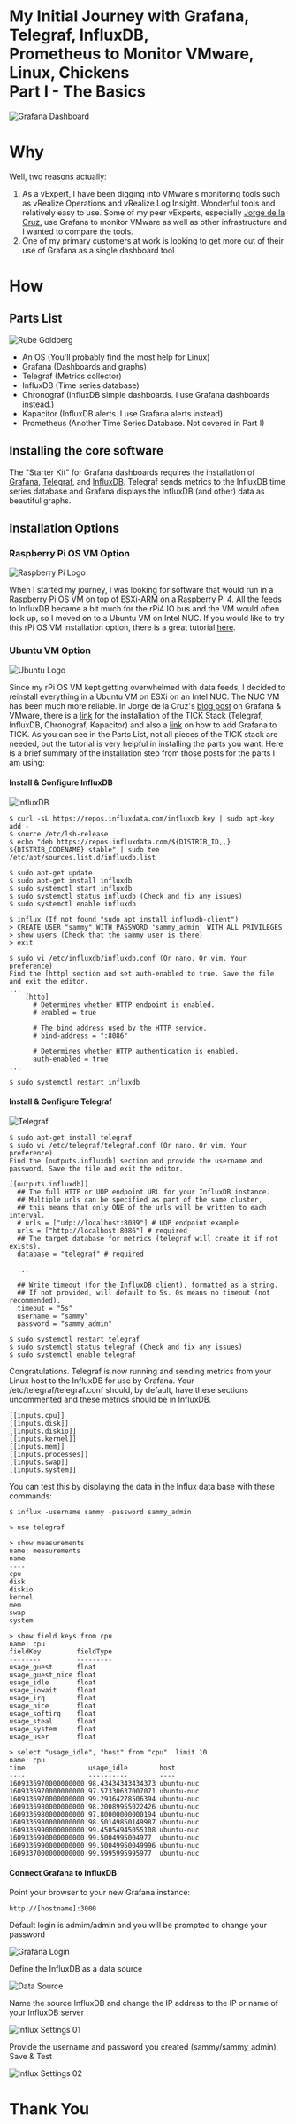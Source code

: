 # My Initial Journey with Grafana, Telegraf, InfluxDB, <br> Prometheus to Monitor VMware, Linux, Chickens <br> Part I - The Basics
![Grafana Dashboard](https://github.com/DennisFaucher/grafana101/blob/main/images/Grafana%20-%203%20Streams%20-%20Dodge.jpg)

# Why

Well, two reasons actually:
1. As a vExpert, I have been digging into VMware's monitoring tools such as vRealize Operations and vRealize Log Insight. Wonderful tools and relatively easy to use. Some of my peer vExperts, especially [Jorge de la Cruz](https://jorgedelacruz.uk/), use Grafana to monitor VMware as well as other infrastructure and I wanted to compare the tools.
2. One of my primary customers at work is looking to get more out of their use of Grafana as a single dashboard tool

# How

## Parts List
![Rube Goldberg](https://github.com/DennisFaucher/grafana101/blob/main/images/Rube_Goldberg's__Self-Operating_Napkin__(cropped).gif)

* An OS (You'll probably find the most help for Linux)
* Grafana (Dashboards and graphs)
* Telegraf (Metrics collector)
* InfluxDB (Time series database)
* Chronograf (InfluxDB simple dashboards. I use Grafana dashboards instead.)
* Kapacitor (InfluxDB alerts. I use Grafana alerts instead)
* Prometheus (Another Time Series Database. Not covered in Part I)

## Installing the core software
The "Starter Kit" for Grafana dashboards requires the installation of [Grafana](https://grafana.com/oss/grafana/), [Telegraf](https://www.influxdata.com/time-series-platform/telegraf/), and [InfluxDB](https://www.influxdata.com/). Telegraf sends metrics to the InfluxDB time series database and Grafana displays the InfluxDB (and other) data as beautiful graphs.

## Installation Options
### Raspberry Pi OS VM Option
![Raspberry Pi Logo](https://github.com/DennisFaucher/grafana101/blob/main/images/rPi-160W.jpeg)

When I started my journey, I was looking for software that would run in a Raspberry Pi OS VM on top of ESXi-ARM on a Raspberry Pi 4. All the feeds to InfluxDB became a bit much for the rPi4 IO bus and the VM would often lock up, so I moved on to a Ubuntu VM on Intel NUC. If you would like to try this rPi OS VM installation option, there is a great tutorial [here](https://nwmichl.net/2020/07/14/telegraf-influxdb-grafana-on-raspberrypi-from-scratch/). 

### Ubuntu VM Option
![Ubuntu Logo](https://github.com/DennisFaucher/grafana101/blob/main/images/Ubuntu160.png)

Since my rPi OS VM kept getting overwhelmed with data feeds, I decided to reinstall everything in a Ubuntu VM on ESXi on an Intel NUC. The NUC VM has been much more reliable. In Jorge de la Cruz's [blog post](https://jorgedelacruz.uk/2018/10/01/looking-for-the-perfect-dashboard-influxdb-telegraf-and-grafana-part-xii-native-telegraf-plugin-for-vsphere/) on Grafana & VMware, there is a [link](https://www.digitalocean.com/community/tutorials/how-to-monitor-system-metrics-with-the-tick-stack-on-ubuntu-16-04) for the installation of the TICK Stack (Telegraf, InfluxDB, Chronograf, Kapacitor) and also a [link](http://docs.grafana.org/installation/) on how to add Grafana to TICK. As you can see in the Parts List, not all pieces of the TICK stack are needed, but the tutorial is very helpful in installing the parts you want. Here is a brief summary of the installation step from those posts for the parts I am using:

#### Install & Configure InfluxDB
![InfluxDB](https://github.com/DennisFaucher/grafana101/blob/main/images/InfluxDB.png)

````[bash]
$ curl -sL https://repos.influxdata.com/influxdb.key | sudo apt-key add -
$ source /etc/lsb-release
$ echo "deb https://repos.influxdata.com/${DISTRIB_ID,,} ${DISTRIB_CODENAME} stable" | sudo tee /etc/apt/sources.list.d/influxdb.list

$ sudo apt-get update
$ sudo apt-get install influxdb
$ sudo systemctl start influxdb
$ sudo systemctl status influxdb (Check and fix any issues)
$ sudo systemctl enable influxdb

$ influx (If not found "sudo apt install influxdb-client")
> CREATE USER "sammy" WITH PASSWORD 'sammy_admin' WITH ALL PRIVILEGES
> show users (Check that the sammy user is there)
> exit

$ sudo vi /etc/influxdb/influxdb.conf (Or nano. Or vim. Your preference)
Find the [http] section and set auth-enabled to true. Save the file and exit the editor.
...
    [http]
      # Determines whether HTTP endpoint is enabled.
      # enabled = true

      # The bind address used by the HTTP service.
      # bind-address = ":8086"

      # Determines whether HTTP authentication is enabled.
      auth-enabled = true
...

$ sudo systemctl restart influxdb

````

#### Install & Configure Telegraf
![Telegraf](https://github.com/DennisFaucher/grafana101/blob/main/images/telegraf.png)

````[bash]
$ sudo apt-get install telegraf
$ sudo vi /etc/telegraf/telegraf.conf (Or nano. Or vim. Your preference)
Find the [outputs.influxdb] section and provide the username and password. Save the file and exit the editor.

[[outputs.influxdb]]
  ## The full HTTP or UDP endpoint URL for your InfluxDB instance.
  ## Multiple urls can be specified as part of the same cluster,
  ## this means that only ONE of the urls will be written to each interval.
  # urls = ["udp://localhost:8089"] # UDP endpoint example
  urls = ["http://localhost:8086"] # required
  ## The target database for metrics (telegraf will create it if not exists).
  database = "telegraf" # required

  ...

  ## Write timeout (for the InfluxDB client), formatted as a string.
  ## If not provided, will default to 5s. 0s means no timeout (not recommended).
  timeout = "5s"
  username = "sammy"
  password = "sammy_admin"
  
$ sudo systemctl restart telegraf
$ sudo systemctl status telegraf (Check and fix any issues)
$ sudo systemctl enable telegraf
````

Congratulations. Telegraf is now running and sending metrics from your Linux host to the InfluxDB for use by Grafana.
Your /etc/telegraf/telegraf.conf should, by default, have these sections uncommented and these metrics should be in InfluxDB.

````[bash]
[[inputs.cpu]]
[[inputs.disk]]
[[inputs.diskio]]
[[inputs.kernel]]
[[inputs.mem]]
[[inputs.processes]]
[[inputs.swap]]
[[inputs.system]]
````

You can test this by displaying the data in the Influx data base with these commands:

````[bash]
$ influx -username sammy -password sammy_admin

> use telegraf

> show measurements
name: measurements
name
----
cpu
disk
diskio
kernel
mem
swap
system

> show field keys from cpu
name: cpu
fieldKey         fieldType
--------         ---------
usage_guest      float
usage_guest_nice float
usage_idle       float
usage_iowait     float
usage_irq        float
usage_nice       float
usage_softirq    float
usage_steal      float
usage_system     float
usage_user       float

> select "usage_idle", "host" from "cpu"  limit 10
name: cpu
time                usage_idle        host
----                ----------        ----
1609336970000000000 98.43434343434373 ubuntu-nuc
1609336970000000000 97.57330637007071 ubuntu-nuc
1609336970000000000 99.29364278506394 ubuntu-nuc
1609336980000000000 98.20089955022426 ubuntu-nuc
1609336980000000000 97.80000000000194 ubuntu-nuc
1609336980000000000 98.50149850149987 ubuntu-nuc
1609336990000000000 99.45054945055108 ubuntu-nuc
1609336990000000000 99.5004995004977  ubuntu-nuc
1609336990000000000 99.50049950049996 ubuntu-nuc
1609337000000000000 99.5995995995977  ubuntu-nuc
````

#### Connect Grafana to InfluxDB

Point your browser to your new Grafana instance: 
````[bash]
http://[hostname]:3000
````

Default login is admim/admin and you will be prompted to change your password

![Grafana Login](https://github.com/DennisFaucher/grafana101/blob/main/images/GrafanaMain.png)

Define the InfluxDB as a data source

![Data Source](https://github.com/DennisFaucher/grafana101/blob/main/images/Data%20Source.png)

Name the source InfluxDB and change the IP address to the IP or name of your InfluxDB server

![Influx Settings 01](https://github.com/DennisFaucher/grafana101/blob/main/images/Influx%20Settings%2001.png)

Provide the username and password you created (sammy/sammy_admin), Save & Test

![Influx Settings 02](https://github.com/DennisFaucher/grafana101/blob/main/images/Influx%20Settings%2002.png)



# Thank You
